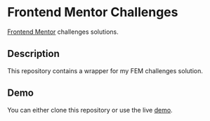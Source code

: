 # Frontend Mentor Challenges

[Frontend Mentor](https://www.frontendmentor.io/challenges) challenges solutions.

## Description

This repository contains a wrapper for my FEM challenges solution.

## Demo

You can either clone this repository or use the live [demo](https://hardcore-torvalds-edd9d7.netlify.app/).
